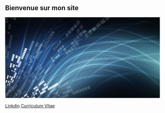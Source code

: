 ## Bienvenue sur mon site

![GitHub Logo](/osi-datenstrom-t.jpg)

 [Linkdin](https://www.linkedin.com/in/olivier-fransois-0a65361a9/) 
 [Curriculum Vitae](/cv2020.pdf) 
   



 
